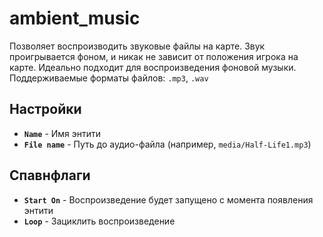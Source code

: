 ﻿# ambient_music
Позволяет воспроизводить звуковые файлы на карте. Звук проигрывается фоном, и никак не зависит от положения игрока на карте. Идеально подходит для воспроизведения фоновой музыки. 
Поддерживаемые форматы файлов: `.mp3`, `.wav`

## Настройки
- **`Name`** - Имя энтити
- **`File name`** - Путь до аудио-файла (например, `media/Half-Life1.mp3`)

## Спавнфлаги
- **`Start On`** - Воспроизведение будет запущено с момента появления энтити
- **`Loop`** - Зациклить воспроизведение
